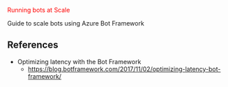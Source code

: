 <span style='color:red'>Running bots at Scale</span>

Guide to scale bots using Azure Bot Framework

## References

- Optimizing latency with the Bot Framework
  - https://blog.botframework.com/2017/11/02/optimizing-latency-bot-framework/
